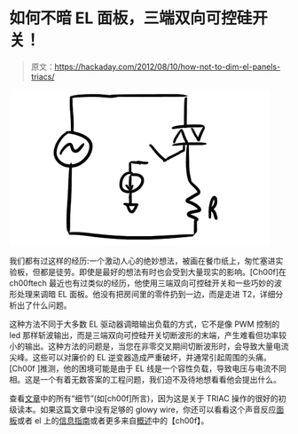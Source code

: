 # 如何不暗 EL 面板，三端双向可控硅开关！

> 原文：<https://hackaday.com/2012/08/10/how-not-to-dim-el-panels-triacs/>

![](img/01f529b5d82102c1aef4e76859c14977.png "number1571")

我们都有过这样的经历:一个激动人心的绝妙想法，被画在餐巾纸上，匆忙塞进实验板，但都是徒劳。即使是最好的想法有时也会受到大量现实的影响。[Ch00f]在 ch00ftech 最近也有过类似的经历，他使用三端双向可控硅开关和一些巧妙的波形处理来调暗 EL 面板。他没有把房间里的零件扔到一边，而是走进 T2，详细分析出了什么问题。

这种方法不同于大多数 EL 驱动器调暗输出负载的方式，它不是像 PWM 控制的 led 那样斩波输出，而是三端双向可控硅开关切断波形的末端，产生难看但功率较小的输出。这种方法的问题是，当您在非零交叉期间切断波形时，会导致大量电流尖峰。这些可以对廉价的 EL 逆变器造成严重破坏，并通常引起周围的头痛。[Ch00f ]推测，他的困境可能是由于 EL 线是一个容性负载，导致电压与电流不同相。这是一个有着无数答案的工程问题，我们迫不及待地想看看他会提出什么。

查看[文章](http://ch00ftech.com/2012/08/09/method-1571-for-not-dimming-an-el-panel-triac/)中的所有“细节”(如[ch00f]所言)，因为这是关于 TRIAC 操作的很好的初级读本。如果这篇文章中没有足够的 glowy wire，你还可以看看这个声音反应[面板](http://hackaday.com/2012/05/15/building-a-sound-reactive-el-panel-and-learning-something-in-the-process/)或者 el 上的[信息指南](http://hackaday.com/2011/08/25/all-about-electroluminescence/)或者更多来自[概述](http://hackaday.com/?s=ch00f)中的【ch00f】。